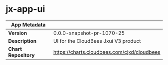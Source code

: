 # jx-app-ui

|App Metadata||
|---|---|
| **Version** | 0.0.0-snapshot-pr-1070-25 |
| **Description** | UI for the CloudBees Jxui V3 product |
| **Chart Repository** | https://charts.cloudbees.com/cjxd/cloudbees |
